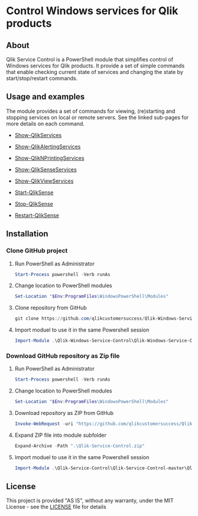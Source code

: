 # Control Windows services for Qlik products

## About
Qlik Service Control is a PowerShell module that simplifies control of Windows services for Qlik products. It provide a set of simple commands that enable checking current state of services and changing the state by start/stop/restart commands.

## Usage and examples

The module provides a set of commands for viewing, (re)starting and stopping services on local or remote servers. See the linked sub-pages for more details on each command.

* [Show-QlikServices](./docs/Show-QlikServices.md)
* [Show-QlikAlertingServices](./docs/Show-QlikAlertingServices.md)
* [Show-QlikNPrintingServices](./docs/Show-QlikNPrintingServices.md)
* [Show-QlikSenseServices](./docs/Show-QlikSenseServices.md)
* [Show-QlikViewServices](./docs/Show-QlikViewServices.md)

* [Start-QlikSense](./docs/Start-QlikSense.md)

* [Stop-QlikSense](./docs/Stop-QlikSense.md)

* [Restart-QlikSense](./docs/Restart-QlikSense.md)

<!--- 
* [Start-QlikAlertingServices](./docs/Start-QlikAlertingServices.md)
* [Start-QlikNPrintingServices](./docs/Start-QlikNPrintingServices.md)
* [Start-QlikViewServices](./docs/Start-QlikViewServices.md)

* [Stop-QlikAlertingServices](./docs/Stop-QlikAlertingServices.md)
* [Stop-QlikNPrintingServices](./docs/Stop-QlikNPrintingServices.md)
* [Stop-QlikViewServices](./docs/Stop-QlikViewServices.md)

* [Restart-QlikAlertingServices](./docs/Restart-QlikAlertingServices.md)
* [Restart-QlikNPrintingServices](./docs/Restart-QlikNPrintingServices.md)
* [Restart-QlikViewServices](./docs/Restart-QlikViewServices.md)
//-->

## Installation

### Clone GitHub project

1. Run PowerShell as Administrator <br />
    ``` powershell
    Start-Process powershell -Verb runAs
    ```
1. Change location to PowerShell modules <br />
    ``` powershell
    Set-Location "$Env:ProgramFiles\WindowsPowerShell\Modules"
    ```
1. Clone repository from GitHub 
    ``` powershell
    git clone https://github.com/qlikcustomersuccess/Qlik-Windows-Service-Control
    ```
1. Import moduel to use it in the same Powershell session
    ``` powershell
    Import-Module .\Qlik-Windows-Service-Control\Qlik-Windows-Service-Control.psd1
    ```

### Download GitHub repository as Zip file

1. Run PowerShell as Administrator <br />
    ``` powershell
    Start-Process powershell -Verb runAs
    ```
1. Change location to PowerShell modules <br />
    ``` powershell
    Set-Location "$Env:ProgramFiles\WindowsPowerShell\Modules"
    ```
1. Download repository as ZIP from GitHub 
    ``` powershell
    Invoke-WebRequest -uri "https://github.com/qlikcustomersuccess/Qlik-Service-Control/archive/master.zip" -OutFile ".\Qlik-Service-Control.zip"
    ```
1. Expand ZIP file into module subfolder
    ``` powershell
    Expand-Archive -Path ".\Qlik-Service-Control.zip"
    ```
1. Import moduel to use it in the same Powershell session
    ``` powershell
    Import-Module .\Qlik-Service-Control\Qlik-Service-Control-master\Qlik-Windows-Service-Control.psd1
    ```

## License

This project is provided "AS IS", without any warranty, under the MIT License - see the [LICENSE](LICENSE) file for details